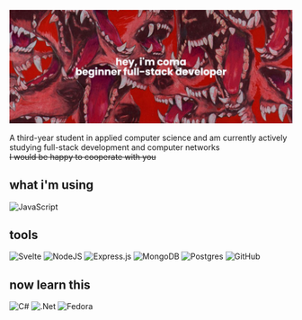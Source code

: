 [![MasterHead](https://github.com/comaff15/comaff15/blob/main/banner.png)](https://github.com/comaff15)

A third-year student in applied computer science and am currently actively studying full-stack development and computer networks <br> ~~I would be happy to cooperate with you~~

what i'm using 
-

![JavaScript](https://img.shields.io/badge/javascript-%23323330.svg?style=for-the-badge&logo=javascript&logoColor=%23F7DF1E)

tools
-

![Svelte](https://img.shields.io/badge/svelte-%23f1413d.svg?style=for-the-badge&logo=svelte&logoColor=white)
![NodeJS](https://img.shields.io/badge/node.js-6DA55F?style=for-the-badge&logo=node.js&logoColor=white)
![Express.js](https://img.shields.io/badge/express.js-%23404d59.svg?style=for-the-badge&logo=express&logoColor=white)
![MongoDB](https://img.shields.io/badge/MongoDB-%234ea94b.svg?style=for-the-badge&logo=mongodb&logoColor=white)
![Postgres](https://img.shields.io/badge/postgres-%23316192.svg?style=for-the-badge&logo=postgresql&logoColor=white)
![GitHub](https://img.shields.io/badge/github-%23121011.svg?style=for-the-badge&logo=github&logoColor=white)

now learn this 
-

![C#](https://img.shields.io/badge/c%23-%23239120.svg?style=for-the-badge&logo=csharp&logoColor=white)
![.Net](https://img.shields.io/badge/.NET-5C2D91?style=for-the-badge&logo=.net&logoColor=white)
![Fedora](https://img.shields.io/badge/Fedora-294172?style=for-the-badge&logo=fedora&logoColor=white)
